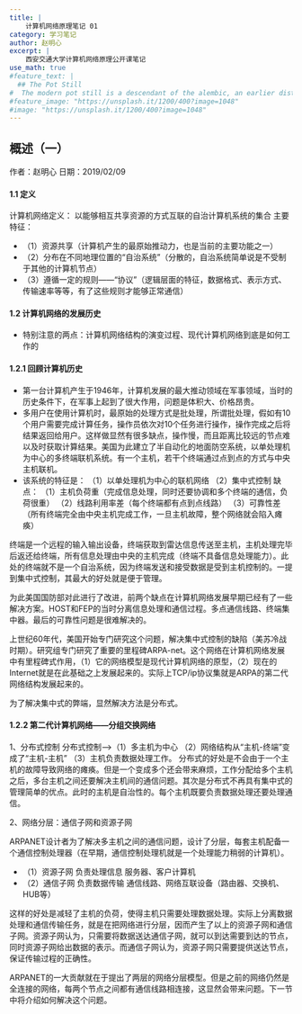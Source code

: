 ```yaml
---
title: |
    计算机网络原理笔记 01
category: 学习笔记
author: 赵明心
excerpt: |
	西安交通大学计算机网络原理公开课笔记
use_math: true
#feature_text: |
  ## The Pot Still
#  The modern pot still is a descendant of the alembic, an earlier distillation device
#feature_image: "https://unsplash.it/1200/400?image=1048"
#image: "https://unsplash.it/1200/400?image=1048"
---
```


## 概述（一）
作者：赵明心	日期：2019/02/09

#### 1.1 定义

计算机网络定义：
	以能够相互共享资源的方式互联的自治计算机系统的集合
主要特征：
- （1）资源共享（计算机产生的最原始推动力，也是当前的主要功能之一）
- （2）分布在不同地理位置的“自治系统”（分散的，自治系统简单说是不受制于其他的计算机节点）
- （3）遵循一定的规则——“协议”（逻辑层面的特征，数据格式、表示方式、传输速率等等，有了这些规则才能够正常通信）

#### 1.2 计算机网络的发展历史

- 特别注意的两点：计算机网络结构的演变过程、现代计算机网络到底是如何工作的
	
#### 1.2.1 回顾计算机历史
- 第一台计算机产生于1946年，计算机发展的最大推动领域在军事领域，当时的历史条件下，在军事上起到了很大作用，问题是体积大、价格昂贵。
- 多用户在使用计算机时，最原始的处理方式是批处理，所谓批处理，假如有10个用户需要完成计算任务，操作员依次对10个任务进行操作，操作完成之后将结果返回给用户。这样做显然有很多缺点，操作慢，而且距离比较远的节点难以及时获取计算结果。美国为此建立了半自动化的地面防空系统，以单处理机为中心的多终端联机系统。有一个主机，若干个终端通过点到点的方式与中央主机联机。
- 该系统的特征是：
	（1）以单处理机为中心的联机网络
	（2）集中式控制
	缺点：
	（1）主机负荷重（完成信息处理，同时还要协调和多个终端的通信，负荷很重）
	（2）线路利用率差（每个终端都有点到点线路）
	（3）可靠性差（所有终端完全由中央主机完成工作，一旦主机故障，整个网络就会陷入瘫痪）

终端是一个远程的输入输出设备，终端获取到雷达信息传送至主机，主机处理完毕后返还给终端，所有信息处理由中央的主机完成（终端不具备信息处理能力）。此处的终端就不是一个自治系统，因为终端发送和接受数据是受到主机控制的。一提到集中式控制，其最大的好处就是便于管理。

为此美国国防部对此进行了改进，前两个缺点在计算机网络发展早期已经有了一些解决方案。HOST和FEP的当时分离信息处理和通信过程。多点通信线路、终端集中器。最后的可靠性问题是很难解决的。

上世纪60年代，美国开始专门研究这个问题，解决集中式控制的缺陷（美苏冷战时期）。研究组专门研究了重要的里程碑ARPA-net。这个网络在计算机网络发展中有里程碑式作用，（1）它的网络模型是现代计算机网络的原型，（2）现在的Internet就是在此基础之上发展起来的。实际上TCP/ip协议集就是ARPA的第二代网络结构发展起来的。

为了解决集中式的弊端，显然解决方法是分布式。

#### 1.2.2	第二代计算机网络——分组交换网络

1、分布式控制
	分布式控制——>（1）多主机为中心 （2）网络结构从“主机-终端”变成了“主机-主机” （3）主机负责数据处理工作。
	分布式的好处是不会由于一个主机的故障导致网络的瘫痪。但是一个变成多个还会带来麻烦，工作分配给多个主机之后，多台主机之间还要解决主机间的通信问题。其次是分布式不再具有集中式的管理简单的优点。此时的主机是自治性的。每个主机既要负责数据处理还要处理通信。

2、网络分层：通信子网和资源子网

ARPANET设计者为了解决多主机之间的通信问题，设计了分层，每套主机配备一个通信控制处理器（在早期，通信控制处理机就是一个处理能力稍弱的计算机）。

- （1）资源子网 负责处理信息 服务器、客户计算机
- （2）通信子网 负责数据传输 通信线路、网络互联设备（路由器、交换机、HUB等）
		
这样的好处是减轻了主机的负荷，使得主机只需要处理数据处理。实际上分离数据处理和通信传输任务，就是在把网络进行分层，因而产生了以上的资源子网和通信子网。资源子网认为，只需要将数据送达通信子网，就可以到达需要到达的节点，同时资源子网给出数据的表示。而通信子网认为，资源子网只需要提供送达节点，保证传输过程的正确性。

ARPANET的一大贡献就在于提出了两层的网络分层模型。但是之前的网络仍然是全连接的网络，每两个节点之间都有通信线路相连接，这显然会带来问题。下一节中将介绍如何解决这个问题。
